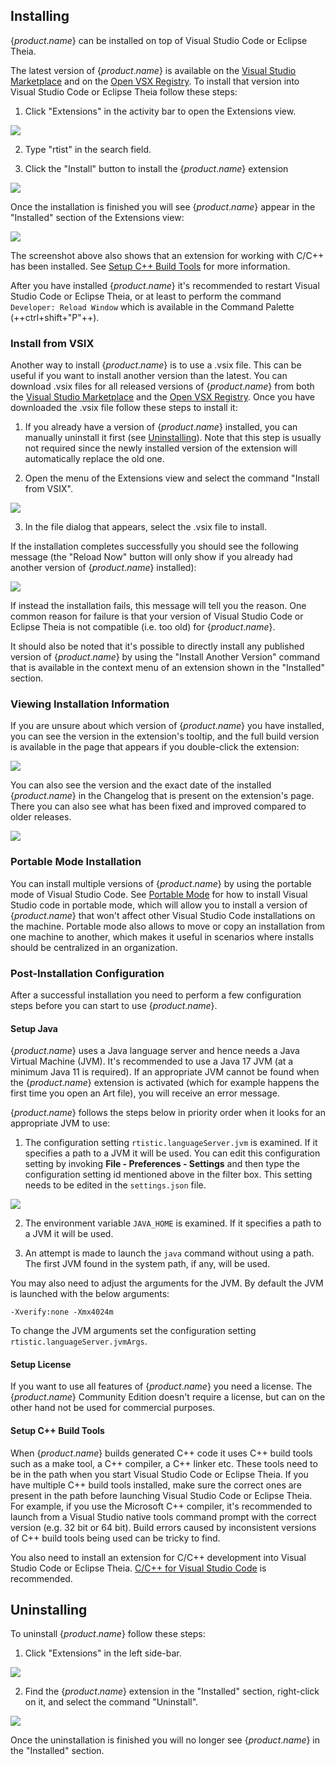 
## Installing

{$product.name$} can be installed on top of Visual Studio Code or Eclipse Theia.

The latest version of {$product.name$} is available on the [Visual Studio Marketplace](https://marketplace.visualstudio.com/search?term=%22rtist%20in%20code%22&target=VSCode&category=All%20categories&sortBy=Relevance) and on the [Open VSX Registry](https://open-vsx.org/). To install that version into Visual Studio Code or Eclipse Theia follow these steps:

1) Click "Extensions" in the activity bar to open the Extensions view.

![](images/extensions_in_sidebar.png)

2) Type "rtist" in the search field.

3) Click the "Install" button to install the {$product.name$} extension

![](images/rtistic_ce_extension.png)

Once the installation is finished you will see {$product.name$} appear in the "Installed" section of the Extensions view:

![](images/installed_extension.png)

The screenshot above also shows that an extension for working with C/C++ has been installed. See [Setup C++ Build Tools](#setup-c-build-tools) for more information.

After you have installed {$product.name$} it's recommended to restart Visual Studio Code or Eclipse Theia, or at least to perform the command `Developer: Reload Window` which is available in the Command Palette (++ctrl+shift+"P"++).

### Install from VSIX
Another way to install {$product.name$} is to use a .vsix file. This can be useful if you want to install another version than the latest. You can download .vsix files for all released versions of {$product.name$} from both the [Visual Studio Marketplace](https://marketplace.visualstudio.com/items?itemName=HCLTechnologies.hcl-rtistic-ce) and the [Open VSX Registry](https://open-vsx.org/). Once you have downloaded the .vsix file follow these steps to install it:

1) If you already have a version of {$product.name$} installed, you can manually uninstall it first (see [Uninstalling](#uninstalling)). Note that this step is usually not required since the newly installed version of the extension will automatically replace the old one.

2) Open the menu of the Extensions view and select the command "Install from VSIX". 

![](images/vsix_install.png)

3) In the file dialog that appears, select the .vsix file to install.

If the installation completes successfully you should see the following message (the "Reload Now" button will only show if you already had another version of {$product.name$} installed):

![](images/vsix_installation_completed.png)

If instead the installation fails, this message will tell you the reason. One common reason for failure is that your version of Visual Studio Code or Eclipse Theia is not compatible (i.e. too old) for {$product.name$}.

It should also be noted that it's possible to directly install any published version of {$product.name$} by using the "Install Another Version" command that is available in the context menu of an extension shown in the "Installed" section.

### Viewing Installation Information
If you are unsure about which version of {$product.name$} you have installed, you can see the version in the extension's tooltip, and the full build version is available in the page that appears if you double-click the extension:

![](images/extension_tooltip.png)

You can also see the version and the exact date of the installed {$product.name$} in the Changelog that is present on the extension's page. There you can also see what has been fixed and improved compared to older releases.

![](images/extension_changelog.png)

### Portable Mode Installation
You can install multiple versions of {$product.name$} by using the portable mode of Visual Studio Code. See [Portable Mode](https://code.visualstudio.com/docs/editor/portable) for how to install Visual Studio code in portable mode, which will allow you to install a version of {$product.name$} that won't affect other Visual Studio Code installations on the machine. Portable mode also allows to move or copy an installation from one machine to another, which makes it useful in scenarios where installs should be centralized in an organization.

### Post-Installation Configuration
After a successful installation you need to perform a few configuration steps before you can start to use {$product.name$}.

#### Setup Java
{$product.name$} uses a Java language server and hence needs a Java Virtual Machine (JVM). It's recommended to use a Java 17 JVM (at a minimum Java 11 is required). If an appropriate JVM cannot be found when the {$product.name$} extension is activated (which for example happens the first time you open an Art file), you will receive an error message.

{$product.name$} follows the steps below in priority order when it looks for an appropriate JVM to use:

1) The configuration setting `rtistic.languageServer.jvm` is examined. If it specifies a path to a JVM it will be used. You can edit this configuration setting by invoking **File - Preferences - Settings** and then type the configuration setting id mentioned above in the filter box. This setting needs to be edited in the `settings.json` file.

![](images/jvm_setting.png)

2) The environment variable `JAVA_HOME` is examined. If it specifies a path to a JVM it will be used.
   
3) An attempt is made to launch the `java` command without using a path. The first JVM found in the system path, if any, will be used.

You may also need to adjust the arguments for the JVM. By default the JVM is launched with the below arguments:

`-Xverify:none -Xmx4024m`

To change the JVM arguments set the configuration setting `rtistic.languageServer.jvmArgs`.

#### Setup License
If you want to use all features of {$product.name$} you need a license. The {$product.name$} Community Edition doesn't require a license, but can on the other hand not be used for commercial purposes.

#### Setup C++ Build Tools
When {$product.name$} builds generated C++ code it uses C++ build tools such as a make tool, a C++ compiler, a C++ linker etc. These tools need to be in the path when you start Visual Studio Code or Eclipse Theia. If you have multiple C++ build tools installed, make sure the correct ones are present in the path before launching Visual Studio Code or Eclipse Theia. For example, if you use the Microsoft C++ compiler, it's recommended to launch from a Visual Studio native tools command prompt with the correct version (e.g. 32 bit or 64 bit). Build errors caused by inconsistent versions of C++ build tools being used can be tricky to find.

You also need to install an extension for C/C++ development into Visual Studio Code or Eclipse Theia. [C/C++ for Visual Studio Code](https://code.visualstudio.com/docs/languages/cpp) is recommended.

## Uninstalling
To uninstall {$product.name$} follow these steps:

1) Click "Extensions" in the left side-bar.

![](images/extensions_in_sidebar.png)

2) Find the {$product.name$} extension in the "Installed" section, right-click on it, and select the command "Uninstall".

![](images/uninstall.png)

Once the uninstallation is finished you will no longer see {$product.name$} in the "Installed" section.
